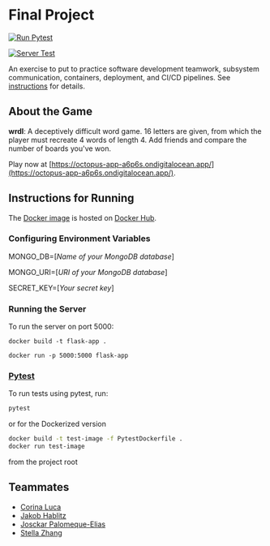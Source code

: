 # Final Project

[![Run Pytest](https://github.com/software-students-spring2024/5-final-project-spring-2024-snailman-inc/actions/workflows/unit-tests.yml/badge.svg)](https://github.com/software-students-spring2024/5-final-project-spring-2024-snailman-inc/actions/workflows/unit-tests.yml)

[![Server Test](https://github.com/software-students-spring2024/5-final-project-spring-2024-snailman-inc/actions/workflows/test-server.yml/badge.svg)](https://github.com/software-students-spring2024/5-final-project-spring-2024-snailman-inc/actions/workflows/test-server.yml)

An exercise to put to practice software development teamwork, subsystem communication, containers, deployment, and CI/CD pipelines. See [instructions](./instructions.md) for details.

## About the Game

**wrdl**: A deceptively difficult word game. 16 letters are given, from which the player must recreate 4 words of length 4. Add friends and compare the number of boards you've won.

Play now at [https://octopus-app-a6p6s.ondigitalocean.app/](https://octopus-app-a6p6s.ondigitalocean.app/).

## Instructions for Running

The [Docker image](./Dockerfile) is hosted on [Docker Hub](https://hub.docker.com/r/josckar/flask-word-game).

### Configuring Environment Variables

MONGO_DB=\[*Name of your MongoDB database*\]

MONGO_URI=\[*URI of your MongoDB database*\]

SECRET_KEY=\[*Your secret key*\]

### Running the Server

To run the server on port 5000:

```
docker build -t flask-app .

docker run -p 5000:5000 flask-app
```

### [Pytest](https://docs.pytest.org/en/stable/)

To run tests using pytest, run:

```bash
pytest
```
or for the Dockerized version
```bash
docker build -t test-image -f PytestDockerfile .
docker run test-image
```
from the project root

## Teammates

* [Corina Luca](https://github.com/CorinaLucaFocsan)
* [Jakob Hablitz](https://github.com/jsh9965)
* [Josckar Palomeque-Elias](https://github.com/josckar)
* [Stella Zhang](https://github.com/qq3173732005)
